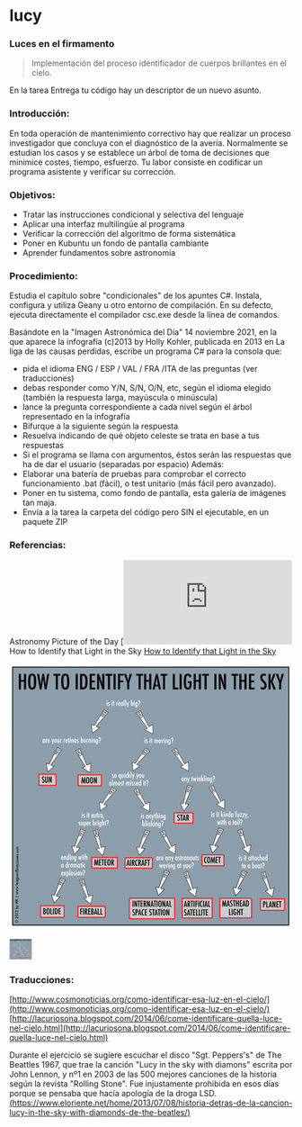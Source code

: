 # lucy
### Luces en el firmamento
> Implementación del proceso identificador de cuerpos brillantes en el cielo.

<!-- Estilos para texto plano -->
En la tarea Entrega tu código hay un descriptor de un nuevo asunto.

### Introducción:
En toda operación de mantenimiento correctivo hay que realizar un proceso investigador que concluya con el diagnóstico de la avería. Normalmente se estudian los casos y se establece un árbol de toma de decisiones que minimice costes, tiempo, esfuerzo. Tu labor consiste en codificar un programa asistente y verificar su corrección.





### Objetivos:
- Tratar las instrucciones condicional y selectiva del lenguaje
- Aplicar una interfaz multilíngüe al programa
- Verificar la corrección del algoritmo de forma sistemática
- Poner en Kubuntu un fondo de pantalla cambiante
- Aprender fundamentos sobre astronomía

### Procedimiento:
Estudia el capítulo sobre "condicionales" de los apuntes C#.
Instala, configura y utiliza Geany u otro entorno de compilación.
En su defecto, ejecuta directamente el compilador csc.exe desde la línea de comandos.

Basándote en la "Imagen Astronómica del Día" 14 noviembre 2021, en la que aparece la infografía (c)2013 by Holly Kohler, publicada en 2013 en La liga de las causas perdidas, escribe un programa C# para la consola que:
- pida el idioma ENG / ESP / VAL / FRA /ITA de las preguntas (ver traducciones)
- debas responder como Y/N, S/N, O/N, etc, según el idioma elegido (también la respuesta larga, mayúscula o minúscula)
- lance la pregunta correspondiente a cada nivel según el árbol representado en la infografía
- Bifurque a la siguiente según la respuesta
- Resuelva indicando de qué objeto celeste se trata en base a tus respuestas
- Si el programa se llama con argumentos, éstos serán las respuestas que ha de dar el usuario (separadas por espacio)
Además:
- Elaborar una batería de pruebas para comprobar el correcto funcionamiento .bat (fácil), o test unitario (más fácil pero avanzado).
- Poner en tu sistema, como fondo de pantalla, esta galería de imágenes tan maja.
- Envía a la tarea la carpeta del código pero SIN el ejecutable, en un paquete ZIP

### Referencias:
Astronomy Picture of the Day
[![Astronomy Picture of the Day](https://apod.nasa.gov/apod/astropix.html)
How to Identify that Light in the Sky
[How to Identify that Light in the Sky](https://www.leagueoflostcauses.com/)

![astronomy101_hk_960.jpg](images/astronomy101_hk_960.jpg)

[<img alt="alt_text" width="40px" src="images/astronomy101_hk_960.jpg" />](images/astronomy101_hk_960.jpg)



### Traducciones:
[http://www.cosmonoticias.org/como-identificar-esa-luz-en-el-cielo/](http://www.cosmonoticias.org/como-identificar-esa-luz-en-el-cielo/)
[http://lacuriosona.blogspot.com/2014/06/come-identificare-quella-luce-nel-cielo.html](http://lacuriosona.blogspot.com/2014/06/come-identificare-quella-luce-nel-cielo.html)

Durante el ejercicio se sugiere escuchar el disco "Sgt. Peppers's" de The Beattles 1967, que trae la canción "Lucy in the sky with diamons" escrita por John Lennon, y nº1 en 2003 de las 500 mejores canciones de la historia según la revista "Rolling Stone". Fue injustamente prohibida en esos días porque se pensaba que hacía apología de la droga LSD.
[(https://www.eloriente.net/home/2013/07/08/historia-detras-de-la-cancion-lucy-in-the-sky-with-diamonds-de-the-beatles/)](https://www.eloriente.net/home/2013/07/08/historia-detras-de-la-cancion-lucy-in-the-sky-with-diamonds-de-the-beatles/)





